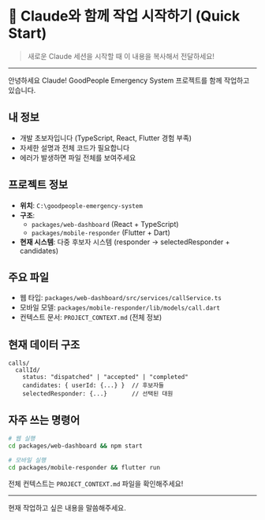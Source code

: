 # 🚀 Claude와 함께 작업 시작하기 (Quick Start)

> 새로운 Claude 세션을 시작할 때 이 내용을 복사해서 전달하세요!

---

안녕하세요 Claude! GoodPeople Emergency System 프로젝트를 함께 작업하고 있습니다.

## 내 정보
- 개발 초보자입니다 (TypeScript, React, Flutter 경험 부족)
- 자세한 설명과 전체 코드가 필요합니다
- 에러가 발생하면 파일 전체를 보여주세요

## 프로젝트 정보
- **위치**: `C:\goodpeople-emergency-system`
- **구조**: 
  - `packages/web-dashboard` (React + TypeScript)
  - `packages/mobile-responder` (Flutter + Dart)
- **현재 시스템**: 다중 후보자 시스템 (responder → selectedResponder + candidates)

## 주요 파일
- 웹 타입: `packages/web-dashboard/src/services/callService.ts`
- 모바일 모델: `packages/mobile-responder/lib/models/call.dart`
- 컨텍스트 문서: `PROJECT_CONTEXT.md` (전체 정보)

## 현재 데이터 구조
```
calls/
  callId/
    status: "dispatched" | "accepted" | "completed"
    candidates: { userId: {...} }  // 후보자들
    selectedResponder: {...}       // 선택된 대원
```

## 자주 쓰는 명령어
```bash
# 웹 실행
cd packages/web-dashboard && npm start

# 모바일 실행  
cd packages/mobile-responder && flutter run
```

전체 컨텍스트는 `PROJECT_CONTEXT.md` 파일을 확인해주세요!

---

현재 작업하고 싶은 내용을 말씀해주세요.
